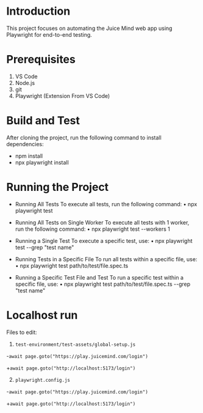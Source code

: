 # Introduction 
This project focuses on automating the Juice Mind web app using Playwright for end-to-end testing.

# Prerequisites
1.	VS Code
2.	Node.js
3.	git
4. Playwright (Extension From VS Code)

# Build and Test
After cloning the project, run the following command to install dependencies:
- npm install
- npx playwright install

# Running the Project

- Running All Tests
To execute all tests, run the following command:
    • npx playwright test

- Running All Tests on Single Worker
To execute all tests with 1 worker, run the following command:
    • npx playwright test --workers 1

- Running a Single Test
To execute a specific test, use:
   • npx playwright test --grep "test name"

- Running Tests in a Specific File
To run all tests within a specific file, use:
   • npx playwright test path/to/test/file.spec.ts

- Running a Specific Test File and Test
To run a specific test within a specific file, use:
	•	npx playwright test path/to/test/file.spec.ts --grep "test name"

# Localhost run
Files to edit:

1. `test-environment/test-assets/global-setup.js`

-`await page.goto("https://play.juicemind.com/login")`

+`await page.goto("http://localhost:5173/login")`

2. `playwright.config.js`

-`await page.goto("https://play.juicemind.com/login")`

+`await page.goto("http://localhost:5173/login")`